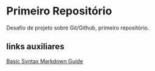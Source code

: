 # Primeiro Repositório
Desafio de projeto sobre Git/Github, primeiro repositório. 

## links auxiliares
[Basic Syntax Markdown Guide](https://www.markdownguide.org/basic-syntax/)

